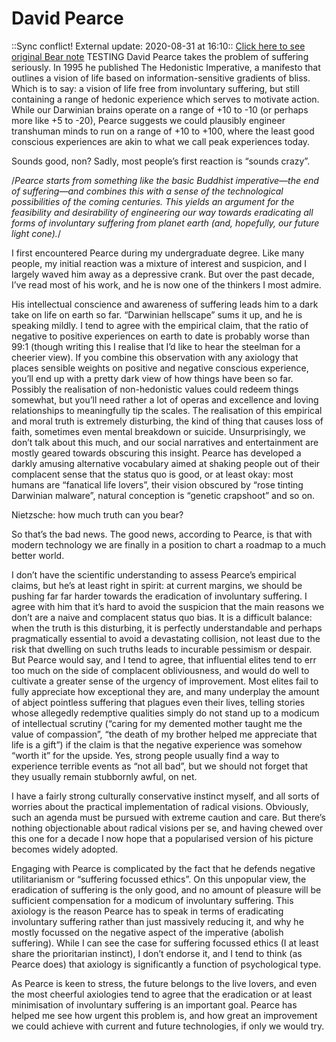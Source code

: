 # David Pearce
::Sync conflict! External update: 2020-08-31 at 16:10::
[Click here to see original Bear note](F27739CB-6224-46DA-A715-8B79AE9D1EFA-54910-0003FDF46CB3749D)
TESTING 	David Pearce takes the problem of suffering seriously. In 1995 he published The Hedonistic Imperative, a manifesto that outlines a vision of life based on information-sensitive gradients of bliss. Which is to say: a vision of life free from involuntary suffering, but still containing a range of hedonic experience which serves to motivate action. While our Darwinian brains operate on a range of +10 to -10 (or perhaps more like +5 to -20), Pearce suggests we could plausibly engineer transhuman minds to run on a range of +10 to +100, where the least good conscious experiences are akin to what we call peak experiences today.

Sounds good, non? Sadly, most people’s first reaction is “sounds crazy”.

/*Pearce starts from something like the basic Buddhist imperative—the end of suffering—and combines this with a sense of the technological possibilities of the coming centuries. This yields an argument for the feasibility and desirability of engineering our way towards eradicating all forms of involuntary suffering from planet earth (and, hopefully, our future light cone).*/

I first encountered Pearce during my undergraduate degree. Like many people, my initial reaction was a mixture of interest and suspicion, and I largely waved him away as a depressive crank. But over the past decade, I’ve read most of his work, and he is now one of the thinkers I most admire.

His intellectual conscience and awareness of suffering leads him to a dark take on life on earth so far. “Darwinian hellscape” sums it up, and he is speaking mildly. I tend to agree with the empirical claim, that the ratio of negative to positive experiences on earth to date is probably worse than 99:1 (though writing this I realise that I’d like to hear the steelman for a cheerier view). If you combine this observation with any axiology that places sensible weights on positive and negative conscious experience, you’ll end up with a pretty dark view of how things have been so far. Possibly the realisation of non-hedonistic values could redeem things somewhat, but you’ll need rather a lot of operas and excellence and loving relationships to meaningfully tip the scales. The realisation of this empirical and moral truth is extremely disturbing, the kind of thing that causes loss of faith, sometimes even mental breakdown or suicide. Unsurprisingly, we don’t talk about this much, and our social narratives and entertainment are mostly geared towards obscuring this insight. Pearce has developed a darkly amusing alternative vocabulary aimed at shaking people out of their complacent sense that the status quo is good, or at least okay: most humans are “fanatical life lovers”, their vision obscured by “rose tinting Darwinian malware”, natural conception is “genetic crapshoot” and so on.

Nietzsche: how much truth can you bear?

So that’s the bad news. The good news, according to Pearce, is that with modern technology we are finally in a position to chart a roadmap to a much better world. 

I don’t have the scientific understanding to assess Pearce’s empirical claims, but he’s at least right in spirit: at current margins, we should be pushing far far harder towards the eradication of involuntary suffering. I agree with him that it’s hard to avoid the suspicion that the main reasons we don’t are a naive and complacent status quo bias. It is a difficult balance: when the truth is this disturbing, it is perfectly understandable and perhaps pragmatically essential to avoid a devastating collision, not least due to the risk that dwelling on such truths leads to incurable pessimism or despair. But Pearce would say, and I tend to agree, that influential elites tend to err too much on the side of complacent obliviousness, and would do well to cultivate a greater sense of the urgency of improvement. Most elites fail to fully appreciate how exceptional they are, and many underplay the amount of abject pointless suffering that plagues even their lives, telling stories whose allegedly redemptive qualities simply do not stand up to a modicum of intellectual scrutiny (“caring for my demented mother taught me the value of compassion”, “the death of my brother helped me appreciate that life is a gift”) if the claim is that the negative experience was somehow “worth it” for the upside. Yes, strong people usually find a way to experience terrible events as “not all bad”, but we should not forget that they usually remain stubbornly awful, on net.

I have a fairly strong culturally conservative instinct myself, and all sorts of worries about the practical implementation of radical visions. Obviously, such an agenda must be pursued with extreme caution and care. But there’s nothing objectionable about radical visions per se, and having chewed over this one for a decade I now hope that a popularised version of his picture becomes widely adopted. 

Engaging with Pearce is complicated by the fact that he defends negative utilitarianism or “suffering focussed ethics”. On this unpopular view, the eradication of suffering is the only good, and no amount of pleasure will be sufficient compensation for a modicum of involuntary suffering. This axiology is the reason Pearce has to speak in terms of eradicating involuntary suffering rather than just massively reducing it, and why he mostly focussed on the negative aspect of the imperative (abolish suffering). While I can see the case for suffering focussed ethics (I at least share the prioritarian instinct), I don’t endorse it, and I tend to think (as Pearce does) that axiology is significantly a function of psychological type.

As Pearce is keen to stress, the future belongs to the live lovers, and even the most cheerful axiologies tend to agree that the eradication or at least minimisation of involuntary suffering is an important goal. Pearce has helped me see how urgent this problem is, and how great an improvement we could achieve with current and future technologies, if only we would try.

<!-- #web/people -->


<!--stackedit_data:
eyJoaXN0b3J5IjpbLTE5MTIzNDU4MDldfQ==
-->


<!--stackedit_data:
eyJoaXN0b3J5IjpbLTQ0NjYxOTQzXX0=
-->

<!-- {BearID:david-pearce.md} -->
